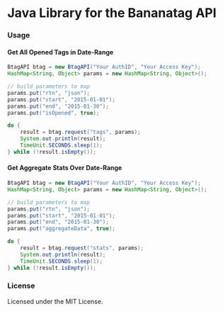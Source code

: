 Java Library for the Bananatag API 
==================================

### Usage

#### Get All Opened Tags in Date-Range
```java
BtagAPI btag = new BtagAPI("Your AuthID", "Your Access Key");
HashMap<String, Object> params = new HashMap<String, Object>();

// build parameters to map
params.put("rtn", "json");
params.put("start", "2015-01-01");
params.put("end", "2015-01-30");
params.put("isOpened", true);

do {
	result = btag.request("tags", params);
	System.out.println(result);
	TimeUnit.SECONDS.sleep(1);
} while (!result.isEmpty());

```

#### Get Aggregate Stats Over Date-Range
```java
BtagAPI btag = new BtagAPI("Your AuthID", "Your Access Key");
HashMap<String, Object> params = new HashMap<String, Object>();

// build parameters to map
params.put("rtn", "json");
params.put("start", "2015-01-01");
params.put("end", "2015-01-30");
params.put("aggregateData", true);

do {
	result = btag.request("stats", params);
	System.out.println(result);
	TimeUnit.SECONDS.sleep(1);
} while (!result.isEmpty());
```

### License
Licensed under the MIT License.
